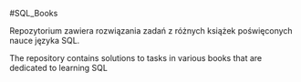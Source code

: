 #SQL_Books

Repozytorium zawiera rozwiązania zadań z różnych książek poświęconych nauce języka SQL.

The repository contains solutions to tasks in various books that are dedicated to learning SQL
